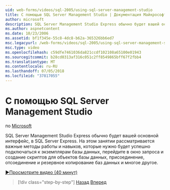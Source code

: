 ```yaml
---
uid: web-forms/videos/sql-2005/using-sql-server-management-studio
title: С помощью SQL Server Management Studio | Документация Майкрософт
author: microsoft
description: SQL Server Management Studio Express обычно будет вашей основной интерфейс, в SQL Server Express. На этом занятии рассматривается важные методы работы и ski...
ms.author: aspnetcontent
ms.date: 10/23/2006
ms.assetid: bf1f345e-55c8-4dc8-b62a-365326bb6ed7
msc.legacyurl: /web-forms/videos/sql-2005/using-sql-server-management-studio
msc.type: video
ms.openlocfilehash: c59dfe7461036da821ccdf102108a65100e01943
ms.sourcegitcommit: b28cd0313af316c051c2ff8549865bff67f2fbb4
ms.translationtype: MT
ms.contentlocale: ru-RU
ms.lasthandoff: 07/05/2018
ms.locfileid: "37817055"
---
```

<a name="using-sql-server-management-studio"></a>С помощью SQL Server Management Studio
====================
по [Microsoft](https://github.com/microsoft)

SQL Server Management Studio Express обычно будет вашей основной интерфейс, в SQL Server Express. На этом занятии рассматривается важные методы работы и навыков, которые нужно будет успешно подключаться к экземплярам базы данных, перейдите в окно запроса и создание скриптов для объектов базы данных, присоединение, отсоединение и резервное копирование баз данных и многое другое.

[&#9654;Просмотрите видео (40 минут)](https://channel9.msdn.com/Blogs/ASP-NET-Site-Videos/using-sql-server-management-studio)

> [!div class="step-by-step"]
> [Назад](connecting-your-web-application-to-sql-server-2005-express-edition.md)
> [Вперед](getting-started-with-reporting-services.md)
